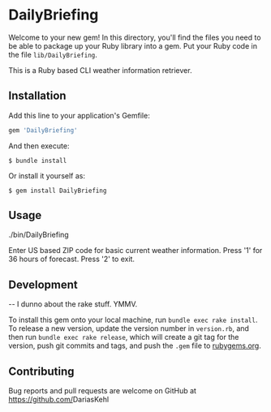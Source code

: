 # DailyBriefing

Welcome to your new gem! In this directory, you'll find the files you need to be able to package up your Ruby library into a gem. Put your Ruby code in the file `lib/DailyBriefing`. 

This is a Ruby based CLI weather information retriever. 

## Installation

Add this line to your application's Gemfile:

```ruby
gem 'DailyBriefing'
```

And then execute:

    $ bundle install

Or install it yourself as:

    $ gem install DailyBriefing

## Usage

./bin/DailyBriefing

Enter US based ZIP code for basic current weather information.  Press '1' for 36 hours of forecast.  Press '2' to exit. 

## Development

-- I dunno about the rake stuff.  YMMV. 

To install this gem onto your local machine, run `bundle exec rake install`. To release a new version, update the version number in `version.rb`, and then run `bundle exec rake release`, which will create a git tag for the version, push git commits and tags, and push the `.gem` file to [rubygems.org](https://rubygems.org).

## Contributing

Bug reports and pull requests are welcome on GitHub at https://github.com/<github username>DariasKehl

